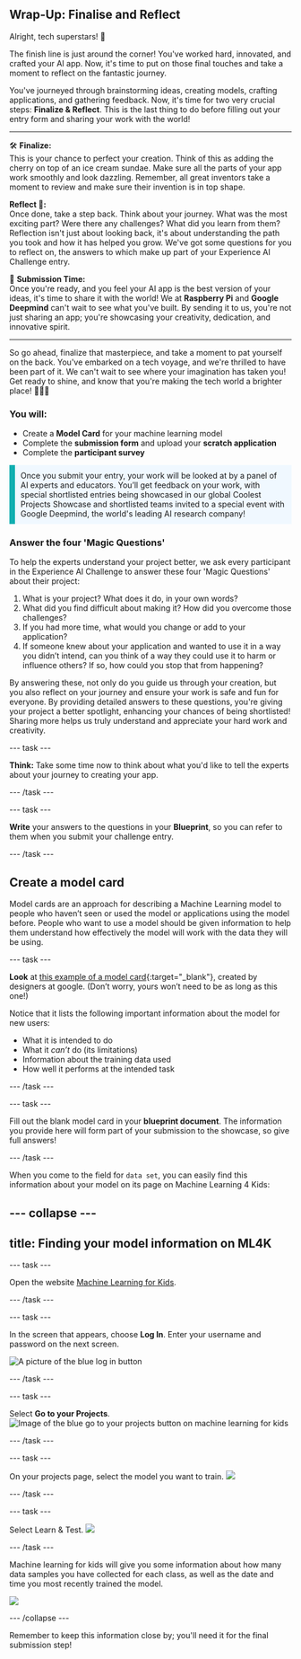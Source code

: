 ## Wrap-Up: Finalise and Reflect

Alright, tech superstars! 🌟

The finish line is just around the corner! You've worked hard, innovated, and crafted your AI app. Now, it's time to put on those final touches and take a moment to reflect on the fantastic journey.

You've journeyed through brainstorming ideas, creating models, crafting applications, and gathering feedback. Now, it's time for two very crucial steps: **Finalize & Reflect**. This is the last thing to do before filling out your entry form and sharing your work with the world!

---

🛠️ **Finalize:**  
This is your chance to perfect your creation. Think of this as adding the cherry on top of an ice cream sundae. Make sure all the parts of your app work smoothly and look dazzling. Remember, all great inventors take a moment to review and make sure their invention is in top shape.

**Reflect 🤔:**  
Once done, take a step back. Think about your journey. What was the most exciting part? Were there any challenges? What did you learn from them? Reflection isn't just about looking back, it's about understanding the path you took and how it has helped you grow. We've got some questions for you to reflect on, the answers to which make up part of your Experience AI Challenge entry.

🚀 **Submission Time:**  
Once you're ready, and you feel your AI app is the best version of your ideas, it's time to share it with the world! We at **Raspberry Pi** and **Google Deepmind** can't wait to see what you've built. By sending it to us, you're not just sharing an app; you're showcasing your creativity, dedication, and innovative spirit.

---

So go ahead, finalize that masterpiece, and take a moment to pat yourself on the back. You've embarked on a tech voyage, and we're thrilled to have been part of it. We can't wait to see where your imagination has taken you! Get ready to shine, and know that you're making the tech world a brighter place! 🚀🎉🥳

### You will:
+ Create a **Model Card** for your machine learning model
+ Complete the **submission form** and upload your **scratch application**
+ Complete the **participant survey**


<p style='border-left: solid; border-width:10px; border-color: #0faeb0; background-color: aliceblue; padding: 10px;'>
Once you submit your entry, your work will be looked at by a panel of AI experts and educators. You’ll get feedback on your work, with special shortlisted entries being showcased in our global Coolest Projects Showcase and shortlisted teams invited to a special event with Google Deepmind, the world's leading AI research company!
</p>

### Answer the four 'Magic Questions'
To help the experts understand your project better, we ask every participant in the Experience AI Challenge to answer these four 'Magic Questions' about their project:

1. What is your project? What does it do, in your own words? 
2. What did you find difficult about making it? How did you overcome those challenges?
3. If you had more time, what would you change or add to your application?
4. If someone knew about your application and wanted to use it in a way you didn’t intend, can you think of a way they could use it to harm or influence others? If so, how could you stop that from happening?

By answering these, not only do you guide us through your creation, but you also reflect on your journey and ensure your work is safe and fun for everyone. By providing detailed answers to these questions, you're giving your project a better spotlight, enhancing your chances of being shortlisted! Sharing more helps us truly understand and appreciate your hard work and creativity.

--- task ---

**Think:** Take some time now to think about what you'd like to tell the experts about your journey to creating your app.

--- /task ---

--- task ---

**Write** your answers to the questions in your **Blueprint**, so you can refer to them when you submit your challenge entry.

--- /task ---



## Create a model card
Model cards are an approach for describing a Machine Learning model to people who haven’t seen or used the model or applications using the model before. People who want to use a model should be given information to help them understand how effectively the model will work with the data they will be using.

--- task ---

**Look** at [this example of a model card](https://modelcards.withgoogle.com/face-detection){:target="_blank"}, created by designers at google. (Don’t worry, yours won’t need to be as long as this one!)

Notice that it lists the following important information about the model for new users: 
+ What it is intended to do 
+ What it *can’t* do (its limitations)
+ Information about the training data used
+ How well it performs at the intended task

--- /task ---

--- task ---

Fill out the blank model card in your **blueprint document**. The information you provide here will form part of your submission to the showcase, so give full answers!

--- /task ---

When you come to the field for `data set`, you can easily find this information about your model on its page on Machine Learning 4 Kids:

--- collapse ---
---
title: Finding your model information on ML4K
---

--- task ---

Open the website [Machine Learning for Kids](https://machinelearningforkids.co.uk/#!/login).

--- /task ---

--- task ---

In the screen that appears, choose **Log In**. Enter your username and password on the next screen.

![A picture of the blue log in button](images/singup_login.png)

--- /task ---

--- task ---

Select **Go to your Projects**.
![Image of the blue go to your projects button on machine learning for kids](images/go2projects.png)

--- /task ---

--- task ---

On your projects page, select the model you want to train.
![](images/model_name.png)

--- /task ---

--- task ---

Select Learn & Test.
![](images/learn_test.png)

--- /task ---

 Machine learning for kids will give you some information about how many data samples you have collected for each class, as well as the date and time you most recently trained the model.

![](images/trained_model.png)

--- /collapse ---


Remember to keep this information close by; you'll need it for the final submission step!


